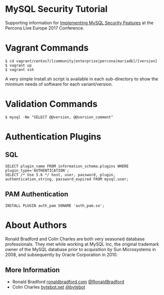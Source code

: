 MySQL Security Tutorial
=======================

Supporting information for [Implementing MySQL Security Features](https://www.percona.com/live/e17/sessions/implementing-mysql-security-features) at the Percona Live Europe 2017 Conference.

Vagrant Commands
================

    $ cd vagrant/centos7/[community|enterprise|percona|mariadb]/[version]
    $ vagrant up
    $ vagrant ssh

A very simple install.sh script is available in each sub-directory to show the minimum needs of software for each variant/version.



Validation Commands
===================

    $ mysql -Ne "SELECT @@version, @@version_comment"

Authentication Plugins
======================

SQL
---

    SELECT plugin_name FROM information_schema.plugins WHERE plugin_type='AUTHENTICATION';
    SELECT /* Use 5.6 */ host, user, password, plugin, authentication_string, password_expired FROM mysql.user;


PAM Authentication
------------------

    INSTALL PLUGIN auth_pam SONAME 'auth_pam.so';



About Authors
=============

Ronald Bradford and Colin Charles are both very seasoned database professionals.  They met while working at MySQL Inc, the original trademark owner of the MySQL database prior to acquisition by Sun Microsystems in 2008, and subsequently by Oracle Corporation in 2010.

More Information
----------------

* Ronald Bradford [ronaldbradford.com](http://ronaldbradford.com/ "Ronald Bradford")  [@RonaldBradford](https://twitter.com/RonaldBradford)
* Colin Charles [bytebot.net](http://www.bytebot.net/ "Colin Charles") [@bytebot](https://twitter.com/bytebot)
